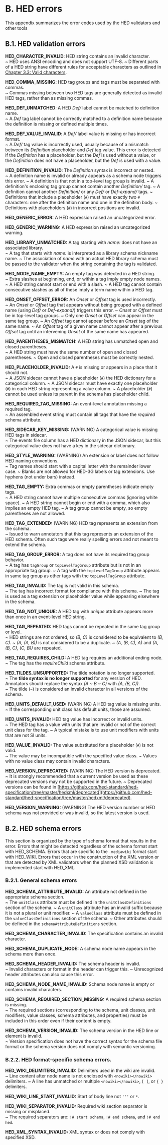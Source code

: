 # B. HED errors

This appendix summarizes the error codes used by the HED validators and other tools

## B.1. HED validation errors 

**HED_CHARACTER_INVALID**: HED string contains an invalid character.  
 ~ HED uses ANSI encoding and does not support UTF-8. 
 ~ Different parts of a HED string have different rules for acceptable characters as outlined in
[Chapter 3.3: Valid characters](03_Schema.md#33-allowed-characters).

**HED_COMMA_MISSING**: HED tag groups and tags must be separated with commas.  
 ~ Commas missing between two HED tags are generally detected as invalid HED tags,
rather than as missing commas.

**HED_DEF_UNMATCHED**: A HED *Def/* label cannot be matched to definition name.  
 ~ A *Def* tag label cannot be correctly matched to a definition name because the 
definition is missing or defined multiple times.

**HED_DEF_VALUE_INVALID**: A *Def/* label value is missing or has incorrect format.  
~ A *Def/* tag value is incorrectly used, usually because of a mismatch between 
its *Definition* placeholder and *Def* tag value.  This error is detected if the *Definition* 
has a placeholder, but the *Def* is used without a value, or the *Definition* does not have a
placeholder, but the *Def* is used with a value.

**HED_DEFINITION_INVALID**: The *Definition* syntax is incorrect or nested.  
 ~ A definition name is invalid or already appears as a schema node triggers this error.
 ~ A definition is that not in a top-level tag group is invalid.
 ~ A definition's enclosing tag group cannot contain another *Definition/* tag.
 ~ A definition cannot another *Definition/* or any *Def/* or *Def-expand/* tags.
 ~ Definitions that include a  placeholder (`#`) must have exactly two `#` characters:
one after the definition name and one in the definition body. 
 ~ Definitions with  placeholders (`#`) in incorrect positions are invalid.

**HED_GENERIC_ERROR:** A HED expression raised an uncategorized error.  

**HED_GENERIC_WARNING:** A HED expression raised an uncategorized warning.  

**HED_LIBRARY_UNMATCHED:** A tag starting with *name:* does not have an associated library.  
 ~ A tag that starts with *name:* is interpreted as a library schema nickname name.
 ~ The association of *name* with an actual HED library schema must be passed 
to the validator when the string containing the tag is validated.

**HED_NODE_NAME_EMPTY:** An empty tag was detected in a HED string.  
 ~ Extra slashes at beginning, end, or within a tag imply empty node names. 
 ~ A HED string cannot start or end with a slash.
 ~ A HED tag cannot contain consecutive slashes as all of these imply a term name within a HED tag.

**HED_ONSET_OFFSET_ERROR:** An *Onset* or *Offset* tag is used incorrectly.  
 ~ An *Onset* or *Offset* tag that appears without being grouped with a defined name
(using *Def/* or *Def-expand/*) triggers this error. 
 ~ *Onset* or *Offset* must be in top-level tag groups.
 ~ Only one *Onset* or *Offset* can appear in the same tag group.
 ~ An *Offset* tag cannot appear before an *Onset* tag of the same name. 
 ~ An *Offset* tag of a given name cannot appear after a previous *Offset* tag until
an intervening *Onset* of the same name has appeared. 

**HED_PARENTHESES_MISMATCH:** A HED string has unmatched open and closed parentheses.  
 ~ A HED string must have the same number of open and closed parentheses.
 ~ Open and closed parentheses must be correctly nested.  

**HED_PLACEHOLDER_INVALID:** A `#` is missing or appears in a place that it should not.  
 ~ A JSON sidecar cannot have a placeholder (`#`) the HED dictionary for a categorical column.
 ~ A JSON sidecar must have exactly one placeholder (`#`) in each HED string representing a value column.
 ~ A placeholder (`#`) cannot be used unless its parent in the schema has placeholder child.

**HED_REQUIRED_TAG_MISSING:** An event-level annotation missing a required tag.  
 ~ An assembled event string must contain all tags that have the *required* schema attribute.

**HED_SIDECAR_KEY_MISSING:** (WARNING) A categorical value is missing HED tags in sidecar.  
 ~ The events file column has a HED dictionary in the JSON sidecar, but this categorical
value does not have a key in the sidecar dictionary.

**HED_STYLE_WARNING:** (WARNING) An extension or label does not follow HED naming conventions.   
~ Tag names should start with a capital letter with the remainder lower case. 
~ Blanks are not allowed for HED-3G labels or tag extensions. Use hyphens (not under bars) instead.

**HED_TAG_EMPTY:** Extra commas or empty parentheses indicate empty tags.  
 ~ A HED string cannot have multiple consecutive commas (ignoring white space).
 ~ A HED string cannot begin or end with a comma, which also implies an empty HED tag. 
 ~ A tag group cannot be empty, so empty parentheses are not allowed.

**HED_TAG_EXTENDED:** (WARNING) HED tag represents an extension from the schema.  
 ~ Issued to warn annotators that this tag represents an extension of the HED schema. Often such tags were really spelling errors and not meant to extend the schema.

**HED_TAG_GROUP_ERROR:** A tag does not have its required tag group behavior.  
 ~ A tag has `tagGroup` or `topLevelTagGroup` attribute but is not in an appropriate tag group.
 ~ A tag with the `topLevelTagGroup` attribute appears in same tag group as other tags with the `topLevelTagGroup` attribute.

**HED_TAG_INVALID:** The tag is not valid in this schema.  
 ~ The tag has incorrect format for compliance with this schema. 
 ~ The tag is used as a tag extension or placeholder value while appearing elsewhere in the schema.


**HED_TAG_NOT_UNIQUE:** A HED tag with *unique* attribute appears more than once in an event-level HED string.  

**HED_TAG_REPEATED:** HED tags cannot be repeated in the same tag group or level.  
 ~ HED strings are not ordered, so *(B, C)* is considered to be equivalent to *(B, C)*.
 ~  *(A, (A, B))* is not considered to be a duplicate.
 ~  *(A, (B, C), A)* and *(A, (B, C), (C, B))* are repeated. 

**HED_TAG_REQUIRES_CHILD:** A HED tag requires an additional ending node.   
 ~ The tag has the *requireChild* schema attribute.

**HED_TILDES_UNSUPPORTED:** The tilde notation is no longer supported.   
 ~ The **tilde syntax is no longer supported** for any version of HED.
   Annotators should replace the syntax *(A ~ B ~ C)* with *(A, (B, C))*.  
 ~ The tilde (`~`) is considered an invalid character in all versions of the schema.

**HED_UNITS_DEFAULT_USED:** (WARNING) A HED tag value is missing units.   
 ~ If the corresponding unit class has default units, those are assumed. 

**HED_UNITS_INVALID:** HED tag value has incorrect or invalid units.  
 ~ The HED tag has a value with units that are invalid or not of the 
correct unit class for the tag. 
 ~ A typical mistake is to use unit modifiers with units that are not SI units.  

**HED_VALUE_INVALID:** The value substituted for a placeholder (`#`) is not valid.  
 ~ The value may be incompatible with the specified value class.
 ~ Values with no value class may contain invalid characters.

**HED_VERSION_DEPRECATED:** (WARNING) The HED version is deprecated.  
 ~ It is strongly recommended that a current version be used as these deprecated 
versions may not be supported in the future.
 ~ Deprecated versions can be found in
[https://github.com/hed-standard/hed-specification/tree/master/hedxml/deprecated](https://github.com/hed-standard/hed-specification/tree/master/hedxml/deprecated).

**HED_VERSION_WARNING:** (WARNING) The HED version number or HED schema was not provided or was invalid, so the latest version is used.


## B.2. HED schema errors

This section is organized by the type of schema format that results in the error. 
Errors that might be detected regardless of the schema format start with HED_SCHEMA. 
Errors that are specific to the `.mediawiki` format start with HED_WIKI.  Errors that 
occur in the construction of the XML version or that are detected by XML validators 
when the planned XSD validation is implemented start with HED_XML.


### B.2.1. General schema errors

**HED_SCHEMA_ATTRIBUTE_INVALID:** An attribute not defined in the appropriate schema section.    
 ~ The `unitClass` attribute must be defined in the `unitClassDefinitions` section of the schema.
 ~ A `unitClass` attribute has an invalid suffix because it is not a plural or unit modifier.
 ~ A `valueClass` attribute must be defined in the `valueClassDefinitions` section of the schema.
 ~ Other attributes should be defined in the `schemaAttributeDefinitions` section.

**HED_SCHEMA_CHARACTER_INVALID:** The specification contains an invalid character.  

**HED_SCHEMA_DUPLICATE_NODE:** A schema node name appears in the schema more than once.  

**HED_SCHEMA_HEADER_INVALID:** The schema header is invalid.  
 ~ Invalid characters or format in the header can trigger this.
 ~ Unrecognized header attributes can also cause this error.

**HED_SCHEMA_NODE_NAME_INVALID:** Schema node name is empty or contains invalid characters.  

**HED_SCHEMA_REQUIRED_SECTION_MISSING:** A required schema section is missing.   
 ~ The required sections (corresponding to the schema, unit classes, unit modifiers, value classes, schema attributes, and properties) must be included in this order even if their content is empty.

**HED_SCHEMA_VERSION_INVALID:** The schema version in the HED line or element is invalid.  
 ~ Version specification does not have the correct syntax for the schema file format or the schema version does not comply with semantic versioning.


### B.2.2. HED format-specific schema errors.

**HED_WIKI_DELIMITERS_INVALID:** Delimiters used in the wiki are invalid.    
 ~ Line content after node name is not enclosed with `<nowiki></nowiki>` delimiters.
 ~ A line has unmatched or multiple `<nowiki></nowiki>`, `[ ]`, or `{ }` delimiters.

**HED_WIKI_LINE_START_INVALID:** Start of body line not `'''` or `*`.  

**HED_WIKI_SEPARATOR_INVALID:** Required wiki section separator is missing or misplaced.  
 ~ The required separators are: `!# start schema`, `!# end schema`, and  `!# end hed`.

**HED_XML_SYNTAX_INVALID:** XML syntax or does not comply with specified XSD.  
